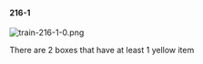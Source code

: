 #### 216-1
![train-216-1-0.png](https://github.com/lil-lab/nlvr/raw/master/nlvr/train/images/57/train-216-1-0.png "train-216-1-0.png")

There are 2 boxes that have at least 1 yellow item